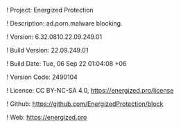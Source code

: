 ! Project: Energized Protection

! Description: ad.porn.malware blocking.

! Version: 6.32.0810.22.09.249.01

! Build Version: 22.09.249.01

! Build Date: Tue, 06 Sep 22 01:04:08 +06

! Version Code: 2490104

! License: CC BY-NC-SA 4.0, https://energized.pro/license

! Github: https://github.com/EnergizedProtection/block

! Web: https://energized.pro
